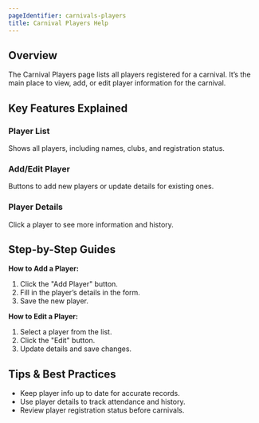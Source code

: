 ```yaml
---
pageIdentifier: carnivals-players
title: Carnival Players Help
---
```


## Overview
The Carnival Players page lists all players registered for a carnival. It’s the main place to view, add, or edit player information for the carnival.

## Key Features Explained
### Player List
Shows all players, including names, clubs, and registration status.

### Add/Edit Player
Buttons to add new players or update details for existing ones.

### Player Details
Click a player to see more information and history.

## Step-by-Step Guides
**How to Add a Player:**
1. Click the "Add Player" button.
2. Fill in the player’s details in the form.
3. Save the new player.

**How to Edit a Player:**
1. Select a player from the list.
2. Click the "Edit" button.
3. Update details and save changes.

## Tips & Best Practices
- Keep player info up to date for accurate records.
- Use player details to track attendance and history.
- Review player registration status before carnivals.
